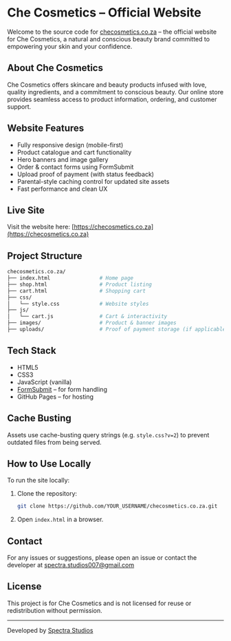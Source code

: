 # Che Cosmetics – Official Website

Welcome to the source code for [checosmetics.co.za](https://checosmetics.co.za) – the official website for Che Cosmetics, a natural and conscious beauty brand committed to empowering your skin and your confidence.

## About Che Cosmetics

Che Cosmetics offers skincare and beauty products infused with love, quality ingredients, and a commitment to conscious beauty. Our online store provides seamless access to product information, ordering, and customer support.

## Website Features

- Fully responsive design (mobile-first)
- Product catalogue and cart functionality
- Hero banners and image gallery
- Order & contact forms using FormSubmit
- Upload proof of payment (with status feedback)
- Parental-style caching control for updated site assets
- Fast performance and clean UX

## Live Site

Visit the website here:  [https://checosmetics.co.za](https://checosmetics.co.za)

## Project Structure

```bash
checosmetics.co.za/
├── index.html                # Home page
├── shop.html                 # Product listing
├── cart.html                 # Shopping cart
├── css/
│   └── style.css             # Website styles
├── js/
│   └── cart.js               # Cart & interactivity
├── images/                   # Product & banner images
├── uploads/                  # Proof of payment storage (if applicable)
```

## Tech Stack

- HTML5
- CSS3
- JavaScript (vanilla)
- [FormSubmit](https://formsubmit.co) – for form handling
- GitHub Pages – for hosting

## Cache Busting

Assets use cache-busting query strings (e.g. `style.css?v=2`) to prevent outdated files from being served.

## How to Use Locally

To run the site locally:

1. Clone the repository:
   ```bash
   git clone https://github.com/YOUR_USERNAME/checosmetics.co.za.git
   ```
2. Open `index.html` in a browser.

## Contact

For any issues or suggestions, please open an issue or contact the developer at spectra.studios007@gmail.com

## License

This project is for Che Cosmetics and is not licensed for reuse or redistribution without permission.

---
Developed by [Spectra Studios](spectrastudios.co.za)
